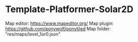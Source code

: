 # Template-Platformer-Solar2D

Map editor: https://www.mapeditor.org/
Map plugin: https://github.com/ponywolf/ponytiled
Map folder: "res/maps/level_1or0.json"
